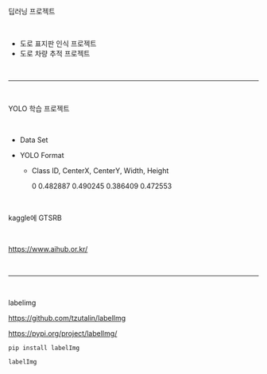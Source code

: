 <br />

딥러닝 프로젝트

<br />

* 도로 표지판 인식 프로젝트
* 도로 차량 추적 프로젝트

<br />

---

<br />

YOLO 학습 프로젝트

<br />

* Data Set

* YOLO Format

  * Class ID, CenterX, CenterY, Width, Height

    0 0.482887 0.490245 0.386409 0.472553

<br />

kaggle에 GTSRB

<br />

https://www.aihub.or.kr/

<br />

---

<br />

labelimg

https://github.com/tzutalin/labelImg

https://pypi.org/project/labelImg/

`pip install labelImg`

`labelImg`

<br />
